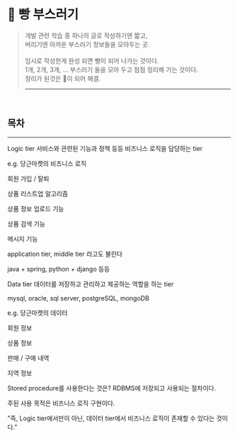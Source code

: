 # 🍞 빵 부스러기
>개발 관련 학습 중 하나의 글로 작성하기엔 짧고, <br/>
>버리기엔 아까운 부스러기 정보들을 모아두는 곳. <br/> <br/>
>임시로 작성한게 완성 되면 빵이 되어 나가는 것이다. <br/> 
>1개, 2개, 3개, ... 부스러기 들을 모아 두고 점점 정리해 가는 것이다. <br/>
>정리가 된것은 🍞이 되어 해결.
> ***



<br/>

## 목차


---




Logic tier
서비스와 관련된 기능과 정책 등등 비즈니스 로직을 담당하는 tier

e.g. 당근마켓의 비즈니스 로직

회원 가입 / 탈퇴

상품 리스트업 알고리즘

상품 정보 업로드 기능

상품 검색 기능

메시지 기능

application tier, middle tier 라고도 불린다

java + spring, python + django 등등




Data tier
데이터를 저장하고 관리하고 제공하는 역할을 하는 tier

mysql, oracle, sql server, postgreSQL, mongoDB

e.g. 당근마켓의 데이터

회원 정보

상품 정보

판매 / 구매 내역

지역 정보




Stored procedure를 사용한다는 것은?
RDBMS에 저장되고 사용되는 절차이다.

주된 사용 목적은 비즈니스 로직 구현이다.

"즉, Logic tier에서만이 아닌, 데이터 tier에서 비즈니스 로직이 존재할 수 있다는 것이다."
